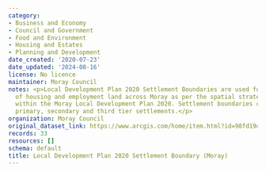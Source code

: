 ```yaml
---
category:
- Business and Economy
- Council and Government
- Food and Environment
- Housing and Estates
- Planning and Development
date_created: '2020-07-23'
date_updated: '2024-08-16'
license: No licence
maintainer: Moray Council
notes: <p>Local Development Plan 2020 Settlement Boundaries are used for the distribution
  of housing and employment land across Moray as per the spatial strategy set out
  within the Moray Local Development Plan 2020. Settlement boundaries contain the
  primary, secondary and third tier settlements.</p>
organization: Moray Council
original_dataset_link: https://www.arcgis.com/home/item.html?id=98fd19de341d4263a367236b19c06032
records: 33
resources: []
schema: default
title: Local Development Plan 2020 Settlement Boundary (Moray)
---
```

